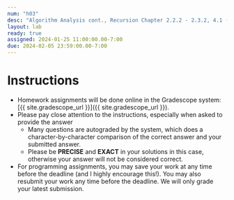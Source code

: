 ```yaml
---
num: "h03"
desc: "Algorithm Analysis cont., Recursion Chapter 2.2.2 - 2.3.2, 4.1 - 4.3"
layout: lab
ready: true
assigned: 2024-01-25 11:00:00.00-7:00
due: 2024-02-05 23:59:00.00-7:00
---
```


# Instructions

* Homework assignments will be done online in the Gradescope system: [{{ site.gradescope_url }}]({{ site.gradescope_url }}).
* Please pay close attention to the instructions, especially when asked to provide the answer
	* Many questions are autograded by the system, which does a character-by-character comparison of the correct answer and your submitted answer.
	* Please be **PRECISE** and **EXACT** in your solutions in this case, otherwise your answer will not be considered correct.
* For programming assignments, you may save your work at any time before the deadline (and I highly encourage this!). You may also resubmit your work any time before the deadline. We will only grade your latest submission.

